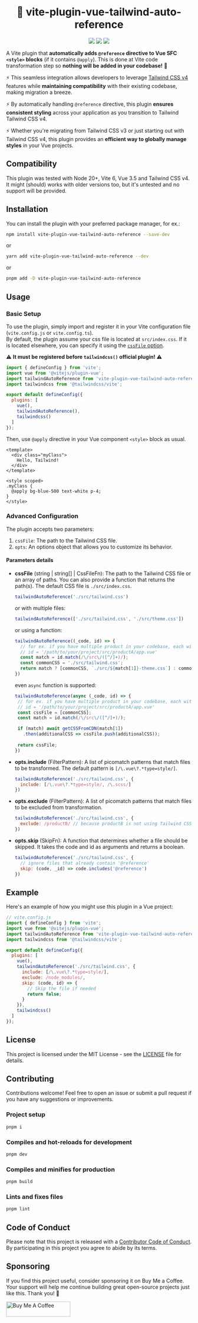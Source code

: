 <h1 align="center">🧩 vite-plugin-vue-tailwind-auto-reference</h1>

<p align="center">
<a href="https://github.com/M1CK431/vite-plugin-vue-tailwind-auto-reference/releases" alt="GitHub release"><img src="https://img.shields.io/github/v/release/M1CK431/vite-plugin-vue-tailwind-auto-reference.svg" ></a>
<a href="LICENSE" alt="License: MIT"><img src="https://img.shields.io/badge/License-MIT-blue"></a>
<a href="https://www.npmjs.com/package/vite-plugin-vue-tailwind-auto-reference" alt="NPM downloads"><img src="https://img.shields.io/npm/dw/vite-plugin-vue-tailwind-auto-reference?color=limegreen" ></a>
</p>

A Vite plugin that **automatically adds `@reference` directive to Vue SFC `<style>` blocks** (if it contains `@apply`). This is done at Vite code transformation step so **nothing will be added in your codebase!** 👻

⚡ This seamless integration allows developers to leverage [Tailwind CSS v4](https://tailwindcss.com/) features while **maintaining compatibility** with their existing codebase, making migration a breeze.

⚡ By automatically handling `@reference` directive, this plugin **ensures consistent styling** across your application as you transition to Tailwind Tailwind CSS v4.

⚡ Whether you're migrating from Tailwind CSS v3 or just starting out with Tailwind CSS v4, this plugin provides an **efficient way to globally manage styles** in your Vue projects.

## Compatibility

This plugin was tested with Node 20+, Vite 6, Vue 3.5 and Tailwind CSS v4.
It might (should) works with older versions too, but it's untested and no support will be provided.

## Installation

You can install the plugin with your preferred package manager, for ex.:

```sh
npm install vite-plugin-vue-tailwind-auto-reference --save-dev
```

or

```sh
yarn add vite-plugin-vue-tailwind-auto-reference --dev
```

or

```sh
pnpm add -D vite-plugin-vue-tailwind-auto-reference
```

## Usage

### Basic Setup

To use the plugin, simply import and register it in your Vite configuration file (`vite.config.js` or `vite.config.ts`).\
By default, the plugin assume your css file is located at `src/index.css`.
If it is located elsewhere, you can specify it using the [`cssFile` option](#advanced-configuration).

⚠️ **It must be registered before `tailwindcss()` official plugin!** ⚠️

```js
import { defineConfig } from 'vite';
import vue from '@vitejs/plugin-vue';
import tailwindAutoReference from 'vite-plugin-vue-tailwind-auto-reference';
import tailwindcss from '@tailwindcss/vite';

export default defineConfig({
  plugins: [
    vue(),
    tailwindAutoReference(),
    tailwindcss()
  ]
});
```

Then, use `@apply` directive in your Vue component `<style>` block as usual.

```vue
<template>
  <div class="myClass">
    Hello, Tailwind!
  </div>
</template>

<style scoped>
.myClass {
  @apply bg-blue-500 text-white p-4;
}
</style>
```

### Advanced Configuration

The plugin accepts two parameters:
1. `cssFile`: The path to the Tailwind CSS file.
2. `opts`: An options object that allows you to customize its behavior.

#### Parameters details

- **cssFile** (string | string[] | CssFileFn): The path to the Tailwind CSS file or an array of paths.
You can also provide a function that returns the path(s).
The default CSS file is `./src/index.css`.
  
  ```js
  tailwindAutoReference('./src/tailwind.css')
  ```

  or with multiple files:

  ```js
  tailwindAutoReference(['./src/tailwind.css', './src/theme.css'])
  ```

  or using a function:

  ```js
  tailwindAutoReference((_code, id) => {
    // for ex. if you have multiple product in your codebase, each with a dedicated theme
    // id = '/path/to/your/project/src/productA/app.vue'
    const match = id.match(/\/src\/([^/]+)/);
    const commonCSS = './src/tailwind.css';
    return match ? [commonCSS, `./src/${match[1]}-theme.css`] : commonCSS;
  })
  ```

  even `async` function is supported:
   ```js
  tailwindAutoReference(async (_code, id) => {
    // for ex. if you have multiple product in your codebase, each with a dedicated theme
    // id = '/path/to/your/project/src/productA/app.vue'
    const cssFile = [commonCSS];
    const match = id.match(/\/src\/([^/]+)/);

    if (match) await getCSSFromCDN(match[1])
      .then(additionalCSS => cssFile.push(additionalCSS));
    
    return cssFile;
  })
  ```

- **opts.include** (FilterPattern): A list of picomatch patterns that match files to be transformed. The default pattern is `[/\.vue\?.*type=style/]`.

  ```js
  tailwindAutoReference('./src/tailwind.css', {
    include: [/\.vue\?.*type=style/, /\.scss/]
  })
  ```

- **opts.exclude** (FilterPattern): A list of picomatch patterns that match files to be excluded from transformation.

  ```js
  tailwindAutoReference('./src/tailwind.css', {
    exclude: /productB/ // because productB is not using Tailwind CSS
  })
  ```

- **opts.skip** (SkipFn): A function that determines whether a file should be skipped. It takes the code and id as arguments and returns a boolean.

  ```js
  tailwindAutoReference('./src/tailwind.css', {
    // ignore files that already contain '@reference'
    skip: (code, _id) => code.includes('@reference')
  })
  ```

## Example

Here's an example of how you might use this plugin in a Vue project:

```js
// vite.config.js
import { defineConfig } from 'vite';
import vue from '@vitejs/plugin-vue';
import tailwindAutoReference from 'vite-plugin-vue-tailwind-auto-reference';
import tailwindcss from '@tailwindcss/vite';

export default defineConfig({
  plugins: [
    vue(),
    tailwindAutoReference('./src/tailwind.css', {
      include: [/\.vue\?.*type=style/],
      exclude: /node_modules/,
      skip: (code, id) => {
        // Skip the file if needed
        return false;
      }
    }),
    tailwindcss()
  ]
});
```

## License

This project is licensed under the MIT License - see the [LICENSE](LICENSE) file for details.

## Contributing

Contributions welcome! Feel free to open an issue or submit a pull request if you have any suggestions or improvements.

### Project setup

```sh
pnpm i
```

### Compiles and hot-reloads for development

```sh
pnpm dev
```

### Compiles and minifies for production

```sh
pnpm build
```

### Lints and fixes files

```sh
pnpm lint
```

## Code of Conduct

Please note that this project is released with a [Contributor Code of Conduct](CODE-OF-CONDUCT.md).
By participating in this project you agree to abide by its terms.

## Sponsoring

If you find this project useful, consider sponsoring it on Buy Me a Coffee.
Your support will help me continue building great open-source projects just like this. Thank you! 🙏

<a href="https://www.buymeacoffee.com/m1ck431" target="_blank"><img src="https://cdn.buymeacoffee.com/buttons/default-orange.png" alt="Buy Me A Coffee" height="41" width="174"></a>

